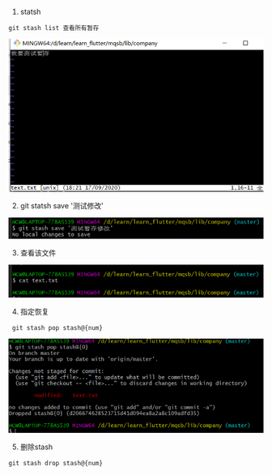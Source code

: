 1. statsh
```
git stash list 查看所有暂存
```
![暂存修改](/images/暂存修改.png)

2. git statsh save '测试修改'

![暂存修改](/images/测试暂存修改.png)

3. 查看该文件

![暂存修改](/images/查看测试暂存修改.png)

4. 指定恢复
```
 git stash pop stash@{num}
```

![暂存修改](/images/指定恢复.png)


5. 删除stash
```
git stash drop stash@{num}
```